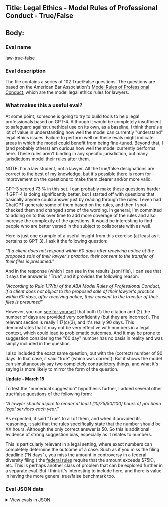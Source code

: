 ## Title: Legal Ethics - Model Rules of Professional Conduct - True/False

## Body:

### Eval name

law-true-false

### Eval description

The file contains a series of 102 True/False questions. The questions are based on the American Bar
Association's [Model Rules of Professional Conduct](https://www.americanbar.org/groups/professional_responsibility/publications/model_rules_of_professional_conduct/model_rules_of_professional_conduct_table_of_contents/),
which are the model legal ethics rules for lawyers.

### What makes this a useful eval?

At some point, someone is going to try to build tools to help legal professionals based on GPT-4. Although it would be
completely insufficient to safeguard against unethical use on its own, as a baseline, I think there's a lot of value in
understanding how well the model can currently "understand" legal ethics issues. Failure to perform well on these evals
might indicate areas in which the model could benefit from being fine-tuned. Beyond that, I (and probably others) am
curious how well the model currently performs here. These rules aren't binding in any specific jurisdiction, but many
jurisdictions model their rules after them.

NOTE: I'm a law student, not a lawyer. All the true/false designations are correct to the best of my knowledge, but
it's possible there is room for improvement on the questions to make them clearer and/or more valid.

GPT-3 scored 73 % in this set. I can probably make these questions harder if GPT-4 is doing significantly better, but I
started off with questions that basically anyone could answer just by reading through the rules. I even had ChatGPT
generate some of them based on the rules, and then I spot-checked them and changed some of the wording. In general, I'm
committed to adding on to this over time to add more coverage of the rules and also increase the complexity of the
questions. It would be interesting to find people who are better versed in the subject to collaborate with as
well.

Here is just one example of a useful insight from this exercise (at least as it pertains to GPT-3). I ask it the
following question:

_"If a client does not respond within 60 days after receiving notice of the proposed sale of their lawyer's practice,
their consent to the transfer of their files is presumed."_

And in the response (which I can see in the results .jsonl file), I can see that it says the answer is "True", and it
provides the following reason:

_"According to Rule 1.17(b) of the ABA Model Rules of Professional Conduct, if a client does not object to the proposed
sale of their lawyer's practice within 60 days, after receiving notice, their consent to the transfer of their files is
presumed"_

However, you
can [see for yourself](https://www.americanbar.org/groups/professional_responsibility/publications/model_rules_of_professional_conduct/rule_1_17_sale_of_law_practice/)
that both (1) the citation and (2) the number of days are provided very confidently (but they are incorrect). The
relevant section is really 1.17(c)(3), and it's really 90 days. This demonstrates that it may not be very effective with
numbers in a legal context, which could lead to problematic outcomes. And it may be prone to suggestion considering
the "60 day" number has no basis in reality and was simply included in the question.

I also included the exact same question, but with the (correct) number of 90 days. In that case, it said "true" (which
was correct). But it shows the model can simultaneously say two completely contradictory things, and what it's saying is
more likely to mirror the form of the question.

**Update - March 15**

To test the "numerical suggestion" hypothesis further, I added several other true/false questions of the following form:

_"A lawyer should aspire to render at least [10/25/50/100] hours of pro bono legal services each year."_

As expected, it said "True" to all of them, and when it provided its reasoning, it said that the rules specifically
state that the number should be XX hours. Although the only correct answer is 50. So this is additional evidence of
strong suggestion bias, especially as it relates to numbers.

This is particularly relevant in a legal setting, where exact numbers can completely determine the outcome of a case.
Such as if you miss the filing deadline ("N days"), you miss the amount in controversy in a federal diversity filing (
the [federal rules](https://www.law.cornell.edu/uscode/text/28/1332) require that the amount exceeds $75K), etc. This is
perhaps another class of problem that can be explored further in a separate eval. But I think it's interesting to
include here, and there is value in having the more general true/false benchmark too.

### Eval JSON data

<details>

  <summary>View evals in JSON</summary>

### Eval

  ```jsonl

{"input": [{"role": "system", "content": "You are LawStudentGPT. Answer the following True/False question according to the ABA Model Rules of Professional Conduct."}, {"role": "user", "content": "A lawyer with general experience not considered competent to handle a case involving a specialized field of law."}], "ideal": "False"}

{"input": [{"role": "system", "content": "You are LawStudentGPT. Answer the following True/False question according to the ABA Model Rules of Professional Conduct."}, {"role": "user", "content": "Newly admitted lawyers cannot be as competent as practitioners with long experience."}], "ideal": "False"}

{"input": [{"role": "system", "content": "You are LawStudentGPT. Answer the following True/False question according to the ABA Model Rules of Professional Conduct."}, {"role": "user", "content": "In an emergency, a lawyer is allowed to provide assistance in a matter even if they do not have the ordinarily required skill."}], "ideal": "True"}

{"input": [{"role": "system", "content": "You are LawStudentGPT. Answer the following True/False question according to the ABA Model Rules of Professional Conduct."}, {"role": "user", "content": "A lawyer must always prepare for legal problems with which they are not familiar by seeking special training."}], "ideal": "False"}

{"input": [{"role": "system", "content": "You are LawStudentGPT. Answer the following True/False question according to the ABA Model Rules of Professional Conduct."}, {"role": "user", "content": "A lawyer cannot accept representation if they do not currently possess the required level of competence."}], "ideal": "False"}

  ```

</details>


